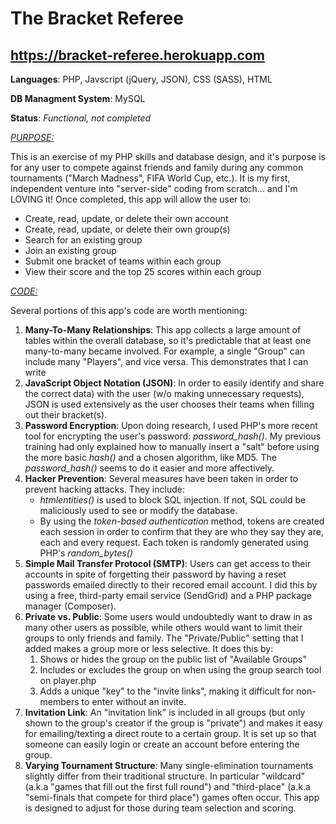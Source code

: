 # The Bracket Referee

## https://bracket-referee.herokuapp.com

<b>Languages</b>: PHP, Javscript (jQuery, JSON), CSS (SASS), HTML

<b>DB Managment System</b>: MySQL

<b>Status</b>: <i>Functional, not completed</i>

<u><i>PURPOSE:</i></u>
<p>This is an exercise of my PHP skills and database design, and it's purpose is for any user to compete against friends and family during any common tournaments ("March Madness", FIFA World Cup, etc.). It is my first, independent venture into "server-side" coding from scratch... and I'm LOVING it! Once completed, this app will allow the user to:</p>
<ul>
  <li>Create, read, update, or delete their own account</li>
  <li>Create, read, update, or delete their own group(s)</li>
  <li>Search for an existing group</li>
  <li>Join an existing group</li>
  <li>Submit one bracket of teams within each group</li>
  <li>View their score and the top 25 scores within each group</li>
</ul>

<u><i>CODE:</i></u>
<p>Several portions of this app's code are worth mentioning:</p>
<ol>
  <li>
    <b>Many-To-Many Relationships</b>: This app collects a large amount of tables within the overall database, so it's predictable that at least one many-to-many became involved. For example, a single "Group" can include many "Players", and vice versa. This demonstrates that I can write
  </li>
  <li>
    <b>JavaScript Object Notation (JSON)</b>: In order to easily identify and share the correct data) with the user (w/o making unnecessary requests), JSON is used extensively as the user chooses their teams when filling out their bracket(s).
  </li>
  <li>
    <b>Password Encryption</b>: Upon doing research, I used PHP's more recent tool for encrypting the user's password: <i>password_hash()</i>. My previous training had only explained how to manually insert a "salt" before using the more basic <i>hash()</i> and a chosen algorithm, like MD5. The <i>password_hash()</i> seems to do it easier and more affectively.
  </li>
  <li>
    <b>Hacker Prevention</b>: Several measures have been taken in order to prevent hacking attacks. They include:
    <ul>
      <li>
        <i>htmlentities()</i> is used to block SQL injection. If not, SQL could be maliciously used to see or modify the database.
      </li>
      <li>
        By using the <i>token-based authentication</i> method, tokens are created each session in order to confirm that they are who they say they are, each and every request. Each token is randomly generated using PHP's <i>random_bytes()</i>
      </li>
     </ul>
  </li>
  <li>
    <b>Simple Mail Transfer Protocol (SMTP)</b>: Users can get access to their accounts in spite of forgetting their password by having a reset passwords emailed directly to their recored email account. I did this by using a free, third-party email service (SendGrid) and a PHP package manager (Composer).
  </li>
  <li>
    <b>Private vs. Public</b>: Some users would undoubtedly want to draw in as many other users as possible, while others would want to limit their groups to only friends and family. The "Private/Public" setting that I added makes a group more or less selective. It does this by:
    <ol>
      <li>
        Shows or hides the group on the public list of "Available Groups"
      </li>
      <li>
        Includes or excludes the group on when using the group search tool on player.php
      </li>
      <li>
        Adds a unique "key" to the "invite links", making it difficult for non-members to enter without an invite.
      </li>
    </ol>
  </li>
  <li>
    <b>Invitation Link</b>: An "invitation link" is included in all groups (but only shown to the group's creator if the group is "private") and makes it easy for emailing/texting a direct route to a certain group. It is set up so that someone can easily login or create an account before entering the group.
  </li>
  <li>
    <b>Varying Tournament Structure</b>: Many single-elimination tournaments slightly differ from their traditional structure. In particular "wildcard" (a.k.a "games that fill out the first full round") and "third-place" (a.k.a "semi-finals that compete for third place") games often occur. This app is designed to adjust for those during team selection and scoring.
  </li>
</ol>
